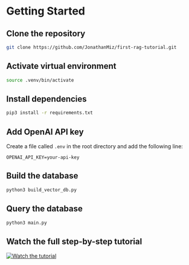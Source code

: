 
# Getting Started

## Clone the repository

```bash
git clone https://github.com/JonathanMiz/first-rag-tutorial.git
```

## Activate virtual environment

```bash
source .venv/bin/activate
```

## Install dependencies

```bash
pip3 install -r requirements.txt
```

## Add OpenAI API key

Create a file called `.env` in the root directory and add the following line:

```
OPENAI_API_KEY=your-api-key
```

## Build the database

```bash
python3 build_vector_db.py
```

## Query the database

```bash
python3 main.py
```

## Watch the full step-by-step tutorial

[![Watch the tutorial](https://img.youtube.com/vi/dNIQgDVDt1k/maxresdefault.jpg)](https://youtu.be/dNIQgDVDt1k)